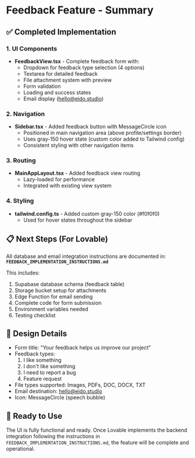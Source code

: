 # Feedback Feature - Summary

## ✅ Completed Implementation

### 1. UI Components
- **FeedbackView.tsx** - Complete feedback form with:
  - Dropdown for feedback type selection (4 options)
  - Textarea for detailed feedback
  - File attachment system with preview
  - Form validation
  - Loading and success states
  - Email display (hello@eido.studio)

### 2. Navigation
- **Sidebar.tsx** - Added feedback button with MessageCircle icon
  - Positioned in main navigation area (above profile/settings border)
  - Uses gray-150 hover state (custom color added to Tailwind config)
  - Consistent styling with other navigation items

### 3. Routing
- **MainAppLayout.tsx** - Added feedback view routing
  - Lazy-loaded for performance
  - Integrated with existing view system

### 4. Styling
- **tailwind.config.ts** - Added custom gray-150 color (#f0f0f0)
  - Used for hover states throughout the sidebar

## 📋 Next Steps (For Lovable)

All database and email integration instructions are documented in:
**`FEEDBACK_IMPLEMENTATION_INSTRUCTIONS.md`**

This includes:
1. Supabase database schema (feedback table)
2. Storage bucket setup for attachments
3. Edge Function for email sending
4. Complete code for form submission
5. Environment variables needed
6. Testing checklist

## 🎨 Design Details

- Form title: "Your feedback helps us improve our project"
- Feedback types:
  1. I like something
  2. I don't like something
  3. I need to report a bug
  4. Feature request
- File types supported: Images, PDFs, DOC, DOCX, TXT
- Email destination: hello@eido.studio
- Icon: MessageCircle (speech bubble)

## 🚀 Ready to Use

The UI is fully functional and ready. Once Lovable implements the backend integration following the instructions in `FEEDBACK_IMPLEMENTATION_INSTRUCTIONS.md`, the feature will be complete and operational.
